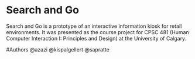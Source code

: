 Search and Go
=============

Search and Go is a prototype of an interactive information kiosk for retail environments. It was presented as the course project for CPSC 481 (Human Computer Interaction I: Principles and Design) at the University of Calgary.

#Authors
@azazi
@kispalgellert
@sapratte
